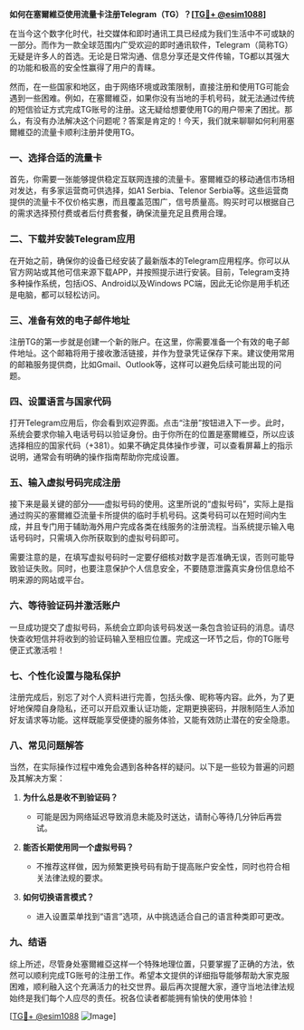 **如何在塞爾維亞使用流量卡注册Telegram（TG）？[[TG💪+ @esim1088](https://t.me/s/esim1088)]**

在当今这个数字化时代，社交媒体和即时通讯工具已经成为我们生活中不可或缺的一部分。而作为一款全球范围内广受欢迎的即时通讯软件，Telegram（简称TG）无疑是许多人的首选。无论是日常沟通、信息分享还是文件传输，TG都以其强大的功能和极高的安全性赢得了用户的青睐。

然而，在一些国家和地区，由于网络环境或政策限制，直接注册和使用TG可能会遇到一些困难。例如，在塞爾維亞，如果你没有当地的手机号码，就无法通过传统的短信验证方式完成TG账号的注册。这无疑给想要使用TG的用户带来了困扰。那么，有没有办法解决这个问题呢？答案是肯定的！今天，我们就来聊聊如何利用塞爾維亞的流量卡顺利注册并使用TG。

### **一、选择合适的流量卡**

首先，你需要一张能够提供稳定互联网连接的流量卡。塞爾維亞的移动通信市场相对发达，有多家运营商可供选择，如A1 Serbia、Telenor Serbia等。这些运营商提供的流量卡不仅价格实惠，而且覆盖范围广，信号质量高。购买时可以根据自己的需求选择预付费或者后付费套餐，确保流量充足且费用合理。

### **二、下载并安装Telegram应用**

在开始之前，确保你的设备已经安装了最新版本的Telegram应用程序。你可以从官方网站或其他可信来源下载APP，并按照提示进行安装。目前，Telegram支持多种操作系统，包括iOS、Android以及Windows PC端，因此无论你是用手机还是电脑，都可以轻松访问。

### **三、准备有效的电子邮件地址**

注册TG的第一步就是创建一个新的账户。在这里，你需要准备一个有效的电子邮件地址。这个邮箱将用于接收激活链接，并作为登录凭证保存下来。建议使用常用的邮箱服务提供商，比如Gmail、Outlook等，这样可以避免后续可能出现的问题。

### **四、设置语言与国家代码**

打开Telegram应用后，你会看到欢迎界面。点击“注册”按钮进入下一步。此时，系统会要求你输入电话号码以验证身份。由于你所在的位置是塞爾維亞，所以应该选择相应的国家代码（+381）。如果不确定具体操作步骤，可以查看屏幕上的指示说明，通常会有明确的操作指南帮助你完成设置。

### **五、输入虚拟号码完成注册**

接下来是最关键的部分——虚拟号码的使用。这里所说的“虚拟号码”，实际上是指通过购买的塞爾維亞流量卡所提供的临时手机号码。这类号码可以在短时间内生成，并且专门用于辅助海外用户完成各类在线服务的注册流程。当系统提示输入电话号码时，只需填入你所获取到的虚拟号码即可。

需要注意的是，在填写虚拟号码时一定要仔细核对数字是否准确无误，否则可能导致验证失败。同时，也要注意保护个人信息安全，不要随意泄露真实身份信息给不明来源的网站或平台。

### **六、等待验证码并激活账户**

一旦成功提交了虚拟号码，系统会立即向该号码发送一条包含验证码的消息。请尽快查收短信并将收到的验证码输入至相应位置。完成这一环节之后，你的TG账号便正式激活啦！

### **七、个性化设置与隐私保护**

注册完成后，别忘了对个人资料进行完善，包括头像、昵称等内容。此外，为了更好地保障自身隐私，还可以开启双重认证功能，定期更换密码，并限制陌生人添加好友请求等功能。这样既能享受便捷的服务体验，又能有效防止潜在的安全隐患。

### **八、常见问题解答**

当然，在实际操作过程中难免会遇到各种各样的疑问。以下是一些较为普遍的问题及其解决方案：

1. **为什么总是收不到验证码？**
   - 可能是因为网络延迟导致消息未能及时送达，请耐心等待几分钟后再尝试。
   
2. **能否长期使用同一个虚拟号码？**
   - 不推荐这样做，因为频繁更换号码有助于提高账户安全性，同时也符合相关法律法规的要求。
   
3. **如何切换语言模式？**
   - 进入设置菜单找到“语言”选项，从中挑选适合自己的语言种类即可更改。

### **九、结语**

综上所述，尽管身处塞爾維亞这样一个特殊地理位置，只要掌握了正确的方法，依然可以顺利完成TG账号的注册工作。希望本文提供的详细指导能够帮助大家克服困难，顺利融入这个充满活力的社交世界。最后再次提醒大家，遵守当地法律法规始终是我们每个人应尽的责任。祝各位读者都能拥有愉快的使用体验！

[[TG💪+ @esim1088](https://t.me/s/esim1088) ![Image](https://i.postimg.cc/4NQfJmqS/Snipaste-2025-05-13-00-14-12.png)]